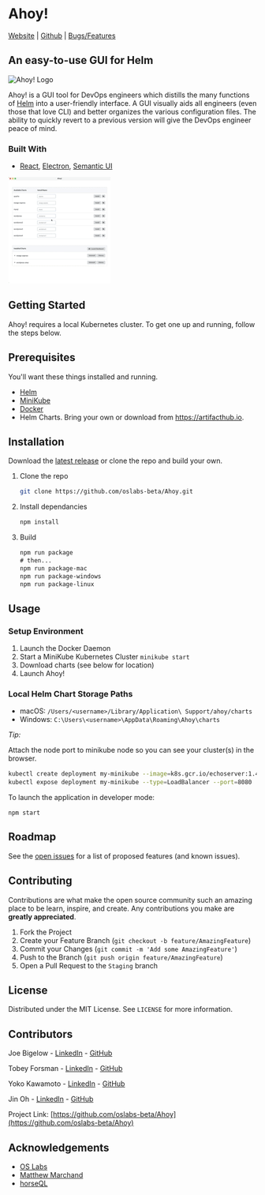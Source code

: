# Ahoy!

[Website](https://www.ahoyhelm.org) | [Github](https://github.com/oslabs-beta/Ahoy) | [Bugs/Features](https://github.com/oslabs-beta/Ahoy/issues)

## An easy-to-use GUI for Helm

![Ahoy! Logo](./README/ahoy-logo.png)

Ahoy! is a GUI tool for DevOps engineers which distills the many functions of [Helm](https://helm.sh) into a user-friendly interface. A GUI visually aids all engineers (even those that love CLI) and better organizes the various configuration files. The ability to quickly revert to a previous version will give the DevOps engineer peace of mind.

### Built With

* [React](https://reactjs.org/), [Electron](https://www.electronjs.org/), [Semantic UI](https://semantic-ui.com/)

![Ahoy! Demo](./README/ahoy-demo-sm.gif)

## Getting Started

Ahoy! requires a local Kubernetes cluster. To get one up and running, follow the steps below.

## Prerequisites

You'll want these things installed and running.
- [Helm](https://helm.sh)
- [MiniKube](https://minikube.sigs.k8s.io/)
- [Docker](https://www.docker.com)
- Helm Charts. Bring your own or download from https://artifacthub.io.

## Installation

Download the [latest release](https://github.com/oslabs-beta/Ahoy/releases) or clone the repo and build your own.

1. Clone the repo
   ```sh
   git clone https://github.com/oslabs-beta/Ahoy.git
   ```
2. Install dependancies
   ```sh
   npm install
   ```
3. Build
    ```
    npm run package
    # then...
    npm run package-mac
    npm run package-windows
    npm run package-linux
    ```
## Usage

### Setup Environment

1. Launch the Docker Daemon
2. Start a MiniKube Kubernetes Cluster `minikube start`
3. Download charts (see below for location)
4. Launch Ahoy!

### Local Helm Chart Storage Paths

- macOS: `/Users/<username>/Library/Application\ Support/ahoy/charts`
- Windows: `C:\Users\<username>\AppData\Roaming\Ahoy\charts`

*Tip:*

Attach the node port to minikube node so you can see your cluster(s) in the browser.
  ```sh
  kubectl create deployment my-minikube --image=k8s.gcr.io/echoserver:1.4
  kubectl expose deployment my-minikube --type=LoadBalancer --port=8080
  ```





To launch the application in developer mode:
```
npm start
```

## Roadmap

See the [open issues](https://github.com/oslabs-beta/Ahoy/issues) for a list of proposed features (and known issues).

## Contributing

Contributions are what make the open source community such an amazing place to be learn, inspire, and create. Any contributions you make are **greatly appreciated**.

1. Fork the Project
2. Create your Feature Branch (`git checkout -b feature/AmazingFeature`)
3. Commit your Changes (`git commit -m 'Add some AmazingFeature'`)
4. Push to the Branch (`git push origin feature/AmazingFeature`)
5. Open a Pull Request to the `Staging` branch



## License

Distributed under the MIT License. See `LICENSE` for more information.

## Contributors

Joe Bigelow - [LinkedIn](https://www.linkedin.com/in/joe-bigelow-591a2170/) - [GitHub](https://github.com/lilbigs2001)

Tobey Forsman - [LinkedIn](https://www.linkedin.com/in/tobeyforsman/) - [GitHub](https://github.com/yebot)

Yoko Kawamoto - [LinkedIn](https://www.linkedin.com/in/yoko-kawamoto-95623047/) - [GitHub](https://github.com/libero-yoko)

Jin Oh - [LinkedIn](https://www.linkedin.com/in/jintoh613/) - [GitHub](https://github.com/ohjintech)

Project Link: [https://github.com/oslabs-beta/Ahoy](https://github.com/oslabs-beta/Ahoy)



<!-- ACKNOWLEDGEMENTS -->
## Acknowledgements

* [OS Labs](https://opensourcelabs.io/)
* [Matthew Marchand](https://www.linkedin.com/in/mnmarchand/)
* [horseQL](https://horseql.com/)
